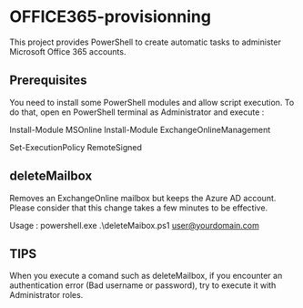 # OFFICE365-provisionning

This project provides PowerShell to create automatic tasks to administer Microsoft Office 365 accounts.

## Prerequisites

You need to install some PowerShell modules and allow script execution. To do that, open en PowerShell terminal as Administrator and execute :

Install-Module MSOnline
Install-Module ExchangeOnlineManagement

Set-ExecutionPolicy RemoteSigned 

## deleteMailbox

Removes an ExchangeOnline mailbox but keeps the Azure AD account. Please consider that this change takes a few minutes to be effective.

Usage : powershell.exe .\deleteMaibox.ps1 user@yourdomain.com

## TIPS

When you execute a comand such as deleteMailbox, if you encounter an authentication error (Bad username or password), try to execute it with Administrator roles.
